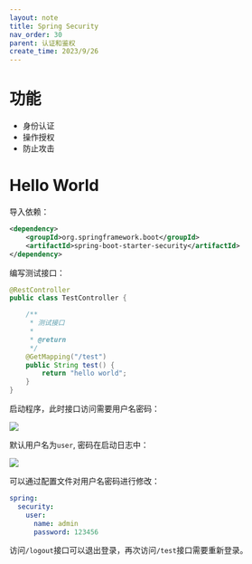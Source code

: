 ```yaml
---
layout: note
title: Spring Security
nav_order: 30
parent: 认证和鉴权
create_time: 2023/9/26
---
```


# 功能

- 身份认证
- 操作授权
- 防止攻击

# Hello World

导入依赖：

```xml
<dependency>
    <groupId>org.springframework.boot</groupId>
    <artifactId>spring-boot-starter-security</artifactId>
</dependency>
```

编写测试接口：

```java
@RestController
public class TestController {

    /**
     * 测试接口
     *
     * @return
     */
    @GetMapping("/test")
    public String test() {
        return "hello world";
    }
}
```

启动程序，此时接口访问需要用户名密码：

![](https://cdn.jsdelivr.net/gh/luguosong/images@master/blog-img/202309260953507.png)

默认用户名为`user`, 密码在启动日志中：

![](https://cdn.jsdelivr.net/gh/luguosong/images@master/blog-img/202309260954512.png)

可以通过配置文件对用户名密码进行修改：

```yaml
spring:
  security:
    user:
      name: admin
      password: 123456
```

访问`/logout`接口可以退出登录，再次访问`/test`接口需要重新登录。

